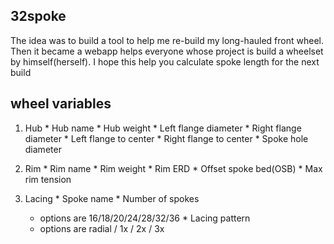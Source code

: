 ## 32spoke
The idea was to build a tool to help me re-build my long-hauled front wheel. Then it became a webapp helps everyone whose project is build a wheelset by himself(herself). I hope this help you calculate spoke length for the next build


## wheel variables
  1. Hub
    * Hub name
    * Hub weight
    * Left flange diameter
    * Right flange diameter
    * Left flange to center
    * Right flange to center 
    * Spoke hole diameter
 
  2. Rim
    * Rim name
    * Rim weight
    * Rim ERD
    * Offset spoke bed(OSB)
    * Max rim tension
    
  3. Lacing
    * Spoke name
    * Number of spokes
      - options are 16/18/20/24/28/32/36
    * Lacing pattern
      - options are radial / 1x / 2x / 3x
      
      
    
